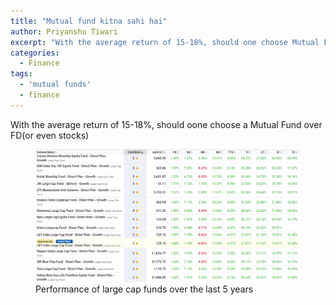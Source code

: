 ```yaml
---
title: "Mutual fund kitna sahi hai"
author: Priyanshu Tiwari
excerpt: "With the average return of 15-18%, should one choose Mutual Funds over FD(or even stocks)"
categories:
  - Finance
tags:
  - 'mutual funds'
  - finance
---
```


With the average return of 15-18%, should oone choose a Mutual Fund over FD(or even stocks)

<figure class="align-center">
  <img src="https://github.com/ahampriyanshu/meta/blob/main/blog/mutual-funds.png?raw=true" alt="norm">
  <figcaption>Performance of large cap funds over the last 5 years</figcaption>
</figure> 